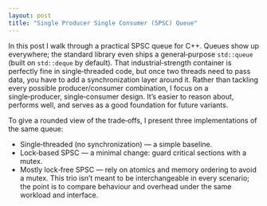 ```yaml
---
layout: post
title: "Single Producer Single Consumer (SPSC) Queue"
---
```


In this post I walk through a practical SPSC queue for C++. Queues show up everywhere; the standard library even ships a general‑purpose `std::queue` (built on `std::deque` by default). That industrial‑strength container is perfectly fine in single‑threaded code, but once two threads need to pass data, you have to add a synchronization layer around it. Rather than tackling every possible producer/consumer combination, I focus on a single‑producer, single‑consumer design. It’s easier to reason about, performs well, and serves as a good foundation for future variants.

To give a rounded view of the trade‑offs, I present three implementations of the same queue:

* Single‑threaded (no synchronization) — a simple baseline.
* Lock‑based SPSC — a minimal change: guard critical sections with a mutex.
* Mostly lock‑free SPSC — rely on atomics and memory ordering to avoid a mutex.
This trio isn’t meant to be interchangeable in every scenario; the point is to compare behaviour and overhead under the same workload and interface.
